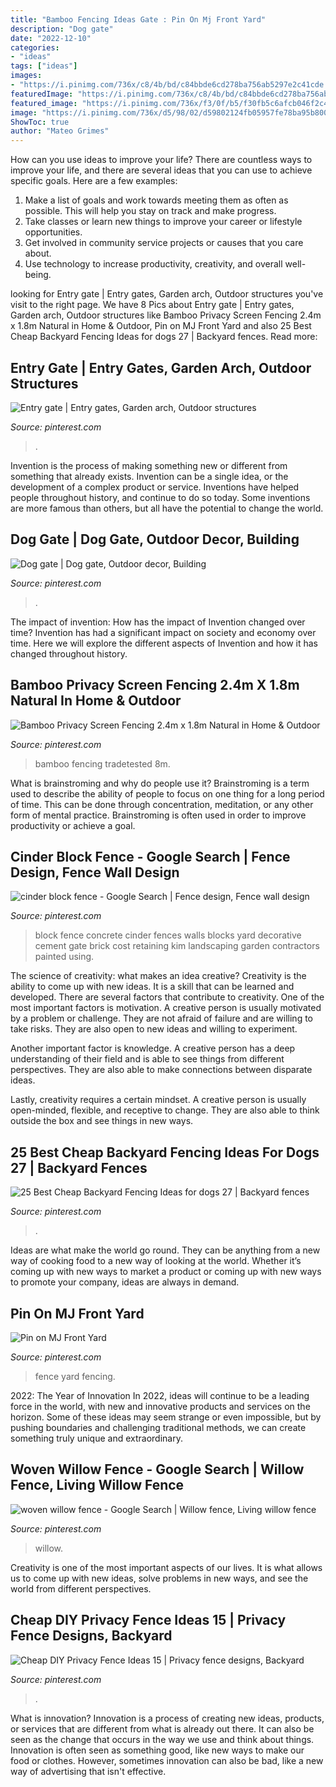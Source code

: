 ```yaml
---
title: "Bamboo Fencing Ideas Gate : Pin On Mj Front Yard"
description: "Dog gate"
date: "2022-12-10"
categories:
- "ideas"
tags: ["ideas"]
images:
- "https://i.pinimg.com/736x/c8/4b/bd/c84bbde6cd278ba756ab5297e2c41cde.jpg"
featuredImage: "https://i.pinimg.com/736x/c8/4b/bd/c84bbde6cd278ba756ab5297e2c41cde.jpg"
featured_image: "https://i.pinimg.com/736x/f3/0f/b5/f30fb5c6afcb046f2c4650e44812d372--fence-gate-fencing.jpg"
image: "https://i.pinimg.com/736x/d5/98/02/d59802124fb05957fe78ba95b800daaa.jpg"
ShowToc: true
author: "Mateo Grimes"
---
```



How can you use ideas to improve your life?
There are countless ways to improve your life, and there are several ideas that you can use to achieve specific goals. Here are a few examples: 
1. Make a list of goals and work towards meeting them as often as possible. This will help you stay on track and make progress.
2. Take classes or learn new things to improve your career or lifestyle opportunities.
3. Get involved in community service projects or causes that you care about.
4. Use technology to increase productivity, creativity, and overall well-being.

	

		
looking for Entry gate | Entry gates, Garden arch, Outdoor structures you've visit to the right page. We have 8 Pics about Entry gate | Entry gates, Garden arch, Outdoor structures like Bamboo Privacy Screen Fencing 2.4m x 1.8m Natural in Home &amp; Outdoor, Pin on MJ Front Yard and also 25 Best Cheap Backyard Fencing Ideas for dogs 27 | Backyard fences. Read more:
		
    
## Entry Gate | Entry Gates, Garden Arch, Outdoor Structures

<img loading=lazy src="https://i.pinimg.com/736x/67/1d/d9/671dd931415364be5fbbd6247078189a--entry-gates.jpg" onerror="this.onerror=null;this.src='https://tse1.mm.bing.net/th?id=OIP.2RKMYmjQANfL_MurWIqAzAHaLG&amp;pid=15.1';" alt="Entry gate | Entry gates, Garden arch, Outdoor structures">

_Source: pinterest.com_

>. 

	

Invention is the process of making something new or different from something that already exists. Invention can be a single idea, or the development of a complex product or service. Inventions have helped people throughout history, and continue to do so today. Some inventions are more famous than others, but all have the potential to change the world.

    
## Dog Gate | Dog Gate, Outdoor Decor, Building

<img loading=lazy src="https://i.pinimg.com/736x/57/fa/c1/57fac11b1028ff1fd6757e73665c653d.jpg" onerror="this.onerror=null;this.src='https://tse3.mm.bing.net/th?id=OIP.pCbPQ0A6iMXWNNa-dK6rqAHaJ3&amp;pid=15.1';" alt="Dog gate | Dog gate, Outdoor decor, Building">

_Source: pinterest.com_

>. 

	

The impact of invention: How has the impact of Invention changed over time?
Invention has had a significant impact on society and economy over time. Here we will explore the different aspects of Invention and how it has changed throughout history.

    
## Bamboo Privacy Screen Fencing 2.4m X 1.8m Natural In Home &amp; Outdoor

<img loading=lazy src="https://i.pinimg.com/736x/c8/4b/bd/c84bbde6cd278ba756ab5297e2c41cde.jpg" onerror="this.onerror=null;this.src='https://tse4.mm.bing.net/th?id=OIP.CL-T_UF143XXatsked8tqgHaFj&amp;pid=15.1';" alt="Bamboo Privacy Screen Fencing 2.4m x 1.8m Natural in Home &amp; Outdoor">

_Source: pinterest.com_

>bamboo fencing tradetested 8m. 

	

What is brainstroming and why do people use it?
Brainstroming is a term used to describe the ability of people to focus on one thing for a long period of time. This can be done through concentration, meditation, or any other form of mental practice. Brainstroming is often used in order to improve productivity or achieve a goal.

    
## Cinder Block Fence - Google Search | Fence Design, Fence Wall Design

<img loading=lazy src="https://i.pinimg.com/736x/83/e5/5e/83e55e0521a04ff0904e2fb5836b0168.jpg" onerror="this.onerror=null;this.src='https://tse2.mm.bing.net/th?id=OIP.VfjvxDXSmInS7LT4SwM3MQHaFj&amp;pid=15.1';" alt="cinder block fence - Google Search | Fence design, Fence wall design">

_Source: pinterest.com_

>block fence concrete cinder fences walls blocks yard decorative cement gate brick cost retaining kim landscaping garden contractors painted using. 

	

The science of creativity: what makes an idea creative?
Creativity is the ability to come up with new ideas. It is a skill that can be learned and developed. There are several factors that contribute to creativity.
One of the most important factors is motivation. A creative person is usually motivated by a problem or challenge. They are not afraid of failure and are willing to take risks. They are also open to new ideas and willing to experiment.

Another important factor is knowledge. A creative person has a deep understanding of their field and is able to see things from different perspectives. They are also able to make connections between disparate ideas.

Lastly, creativity requires a certain mindset. A creative person is usually open-minded, flexible, and receptive to change. They are also able to think outside the box and see things in new ways.

    
## 25 Best Cheap Backyard Fencing Ideas For Dogs 27 | Backyard Fences

<img loading=lazy src="https://i.pinimg.com/736x/d5/98/02/d59802124fb05957fe78ba95b800daaa.jpg" onerror="this.onerror=null;this.src='https://tse4.mm.bing.net/th?id=OIP.fn_6rD0zWyxaau4nH_2WsgHaLF&amp;pid=15.1';" alt="25 Best Cheap Backyard Fencing Ideas for dogs 27 | Backyard fences">

_Source: pinterest.com_

>. 

	

Ideas are what make the world go round. They can be anything from a new way of cooking food to a new way of looking at the world. Whether it’s coming up with new ways to market a product or coming up with new ways to promote your company, ideas are always in demand.

    
## Pin On MJ Front Yard

<img loading=lazy src="https://i.pinimg.com/736x/f3/0f/b5/f30fb5c6afcb046f2c4650e44812d372--fence-gate-fencing.jpg" onerror="this.onerror=null;this.src='https://tse3.mm.bing.net/th?id=OIP.TtNxTstGioVUz-hmGEDpSQHaKQ&amp;pid=15.1';" alt="Pin on MJ Front Yard">

_Source: pinterest.com_

>fence yard fencing. 

	

2022: The Year of Innovation
In 2022, ideas will continue to be a leading force in the world, with new and innovative products and services on the horizon. Some of these ideas may seem strange or even impossible, but by pushing boundaries and challenging traditional methods, we can create something truly unique and extraordinary.

    
## Woven Willow Fence - Google Search | Willow Fence, Living Willow Fence

<img loading=lazy src="https://i.pinimg.com/736x/02/31/80/023180b8dbc0507918369f8b8141e4ea.jpg" onerror="this.onerror=null;this.src='https://tse2.mm.bing.net/th?id=OIP.zn8nJIL0YnzMSBf4ZlWf7wHaLG&amp;pid=15.1';" alt="woven willow fence - Google Search | Willow fence, Living willow fence">

_Source: pinterest.com_

>willow. 

	

Creativity is one of the most important aspects of our lives. It is what allows us to come up with new ideas, solve problems in new ways, and see the world from different perspectives.

    
## Cheap DIY Privacy Fence Ideas 15 | Privacy Fence Designs, Backyard

<img loading=lazy src="https://i.pinimg.com/736x/16/85/8b/16858b4841105440a920823f0c68b6d8.jpg" onerror="this.onerror=null;this.src='https://tse2.mm.bing.net/th?id=OIP.1JFAhqlc3sNAXwsf_2xDugHaLH&amp;pid=15.1';" alt="Cheap DIY Privacy Fence Ideas 15 | Privacy fence designs, Backyard">

_Source: pinterest.com_

>. 

	

What is innovation?
Innovation is a process of creating new ideas, products, or services that are different from what is already out there. It can also be seen as the change that occurs in the way we use and think about things. Innovation is often seen as something good, like new ways to make our food or clothes. However, sometimes innovation can also be bad, like a new way of advertising that isn't effective.


